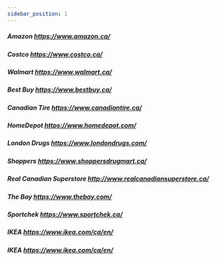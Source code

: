 ```yaml
---
sidebar_position: 1
---
```

##### Amazon https://www.amazon.ca/  
##### Costco https://www.costco.ca/
##### Walmart https://www.walmart.ca/  
##### Best Buy https://www.bestbuy.ca/  
##### Canadian Tire https://www.canadiantire.ca/  
##### HomeDepot https://www.homedepot.com/  
##### London Drugs https://www.londondrugs.com/  
##### Shoppers https://www.shoppersdrugmart.ca/  
##### Real Canadian Superstore http://www.realcanadiansuperstore.ca/  
##### The Bay https://www.thebay.com/  
##### Sportchek https://www.sportchek.ca/  
##### IKEA https://www.ikea.com/ca/en/  
##### IKEA https://www.ikea.com/ca/en/  

